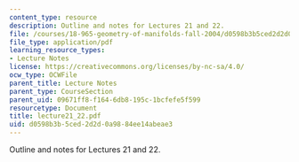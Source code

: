 ```yaml
---
content_type: resource
description: Outline and notes for Lectures 21 and 22.
file: /courses/18-965-geometry-of-manifolds-fall-2004/d0598b3b5ced2d2d0a9884ee14abeae3_lecture21_22.pdf
file_type: application/pdf
learning_resource_types:
- Lecture Notes
license: https://creativecommons.org/licenses/by-nc-sa/4.0/
ocw_type: OCWFile
parent_title: Lecture Notes
parent_type: CourseSection
parent_uid: 09671ff8-f164-6db8-195c-1bcfefe5f599
resourcetype: Document
title: lecture21_22.pdf
uid: d0598b3b-5ced-2d2d-0a98-84ee14abeae3
---
```

Outline and notes for Lectures 21 and 22.